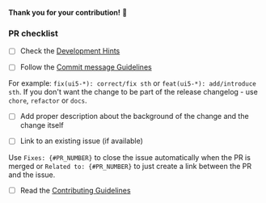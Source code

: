 **Thank you for your contribution!** 👏


### PR checklist
- [ ] Check the [Development Hints](https://sap.github.io/ui5-webcomponents/docs/contributing/DoD/)

- [ ] Follow the [Commit message Guidelines](https://github.com/SAP/ui5-webcomponents/blob/main/docs/5-contributing/02-conventions-and-guidelines.md#commit-message-style)

For example: `fix(ui5-*): correct/fix sth` or `feat(ui5-*): add/introduce sth`. If you don't want the change to be part of the release changelog - use `chore`, `refactor` or `docs`.

- [ ] Add proper description about the background of the change and the change itself

- [ ] Link to an existing issue (if available)

Use `Fixes: {#PR_NUMBER}` to close the issue automatically when the PR is merged
or `Related to: {#PR_NUMBER}` to just create a link between the PR and the issue.

- [ ] Read the [Contributing Guidelines](https://github.com/SAP/ui5-webcomponents/blob/main/CONTRIBUTING.md)
